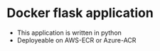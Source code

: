# Docker flask application

- This application is written in python
- Deployeable on AWS-ECR or Azure-ACR
